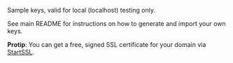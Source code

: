 Sample keys, valid for local (localhost) testing only.

See main README for instructions on how to generate and import your own keys.

**Protip**: You can get a free, signed SSL certificate for your domain via [StartSSL](http://www.startssl.com/).
